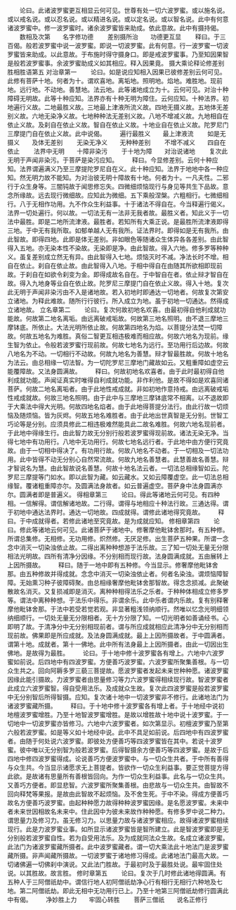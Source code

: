 <!-- { "loadSidebar": true } -->
　　论曰。此诸波罗蜜更互相显云何可见。世尊有处一切六波罗蜜。或以施名说。或以戒名说。或以忍名说。或以精进名说。或以定名说。或以智名说。此中有何意诸波罗蜜中。修一波罗蜜时。诸余波罗蜜皆来助成。依此意故。此中有摄持偈。
　　数相及次第　　名字修功德
　　差别摄所治　　功德更互显
　　释曰。于三百偈。般若波罗蜜中说一波罗蜜。即说一切波罗蜜。此有何意。行一波罗蜜一切波罗蜜皆来助成。以此意故。于布施时得守摄身口。即是戒波罗蜜事。乃至知因果智是般若波罗蜜事。余波罗蜜助成义如其相应。释入因果竟。
摄大乘论释论修差别胜相胜语第五
对治章第一
　　论曰。如是说应知相入因果已彼修差别云何可见。此修有菩萨十地。何者为十。谓欢喜地。离垢地。照明地。焰地。难胜地。现前地。远行地。不动地。善慧地。法云地。此等诸地成立为十。云何可见。对治十种障碍无明故。此等十种应知。法界亦有十种无明为障住。云何应知。十种法界。初地遍行义故。二地最胜义故。三地最上津液所流义故。四地无摄义故。五地体无差别义故。六地无染净义故。七地种种法无差别义故。八地不增减义故。九地相自在依止义故。及刹自在依止义故。智自在依止义故。十地业自在依止义故。陀罗尼门三摩提门自在依止义故。此中说偈。
　　遍行最胜义　　最上津液流
　　如是无摄义　　及体无差别
　　无染无净义　　无种种差别
　　不增不减义　　四自在依止
　　法界中无明　　十障非染污
　　于十地为障　　对治说诸地
　　复次此无明于声闻非染污。于菩萨是染污应知。
　　释曰。今显修差别。云何十种应知。法界谓遍满义乃至三摩提陀罗尼自在义。此十种应知。法界于地地中各一种应知。然无明力故不能知。为对治彼无明十障故有十地。何者为十。一凡夫性。二邪行于众生身等。三闇钝故于闻思修忘失。四微细烦恼现行与身见等共生下品故。意念所缘故。远去现行微细故。应知此为微细。五下乘般涅槃。六粗相行。七微细相行。八于无相作功用。九不作众生利益事。十于诸法不得自在。今当释遍行偈义。法界一切处遍行。何以故。一切法无有一法非无我者故。最胜义者。知此义于一切法中最胜。即是二地所流津液。最胜者。若知所有大乘正说。是最胜所流津液即得三地。于中无有我所取。如郁单越人无有我所。证法界时。即得如是无有我所。由此智故。即得四地。此即是体无差别。非如眼色等随诸众生体异各各差别。由此智得入五地。亦无染本性不染故。无染即是净。由此智故。得入六地。修多罗等种种义。虽复差别成立然无有异。由此智得入七地。烦恼灭时不减。净法长时不增。相自在依止。刹自在依止故。由此智得入八地。于相中得自在由随其所欲相即现前故。于刹自在如欲令刹变为金。即得成故名自在。于中智自在者。依止辩才智自在故。得入九地身等业自在依止故。陀罗尼三摩提门自在依止义故。得入十地。复次此无明于声闻非染污由不入是诸地故。若入初地时即通达一切地者。何故复次第安立诸地。为释此难故。随所行行彼行。所入成立为地。虽于初地一切通达。然得成立诸地故。
立名章第二
　　论曰。复次何故初地名欢喜。由最初得自他利成就功能故。何故第二地名离垢。由远离破戒垢故。何故第三地名照明。由不退三摩地三摩钵底。所依止。大法光明所依止故。何故第四地名为焰。以菩提分法焚一切障故。何故五地名为难胜。真俗二智更互相违极难而相应故。何故六地名为现前。缘生智为依止。令般若波罗蜜行现前故。何故七地名为远行。至功用行后边故。何故八地名为不动。一切相行不动故。何故九地名为善慧。辩才智最胜故。何故十地名为法云。由总相缘一切法智。为一切陀罗尼三摩地门藏故如云。又粗重障如虚空云能覆障故。又法身圆满故。
　　释曰。何故初地名欢喜者。由于此时最初得自他利成就功能。声闻证真实时唯得自利成就功能。非作利他。是故不得如是欢喜同诸菩萨。何故二地名离垢者。由于此地性戒成就。非如初地作意持戒。由远离破戒垢性戒成就故。何故三地名照明。由于此中与三摩地三摩钵底常不相离。以不退故即于大乘法中得大光明。何故四地名焰者。由于此地得菩提分法行。由此行故一切烦恼及随烦恼。皆为灰烬。何故五地名难胜者。由于此地出世真智是无分别。世智工巧论等是分别。应须具修此二相违极难然能具此二故名难胜。何故六地名现前者。于此地中得缘生行。由此智力故无分别行般若波罗蜜得现前故。诸法无染无净。当得七地中有功用行。八地中无功用行。何故七地名远行者。于此地中由方便行究竟故。由于一切相中得决了。有功用行故。何故八地名不动者。于一切相及一切法功用。此中皆得不动无分别心自然常流故。何故九地名善慧者。此慧善故名善慧。辩才智说名为慧。由此智故说名善慧。何故十地名法云者。一切法总相缘智如云。陀罗尼三摩提等门如水。即以此智为藏。如云藏水。又如云障覆虚空。此一切法总相缘智。覆诸粗重障亦尔。及圆满法身故者。如云普遍虚空。菩萨身中法身圆满亦尔。圆满者即是普遍义。
得相章第三
　　论曰。得此等诸地云何可见。有四种相。一信解得。谓信解诸地故。二行得。谓得与地相应十种法行故。三通达得。谓于初地中通达法界时。通达一切地故。四成就得。谓修此诸地得究竟故。
　　释曰。于中成就得者。若修此诸地至究竟故。是为成就应知。
修相章第四
　　论曰。修此等诸地云何可见。此诸菩萨于诸地中。修奢摩他毗钵舍那时。有五种修。所谓总集修。无相修。无功用修。炽然修。无厌足修。出生菩萨五种果。所谓一念念中消灭一切染浊依止故。二得出离种种想游于法乐故。三了知一切处无量无分限相法光明故。四所有清净分因缘。不分别相而现行故。法身圆满成就。五由展转上上因所摄故。
　　释曰。随于一地中即有五种修。今当显示。修奢摩他毗钵舍那。由五种修故并得成就。念念中消灭一切染浊依止者。何者名染浊。谓烦恼障智障。无始熏习种子彼障碍聚。由总相缘奢摩他毗钵舍那智故。得念念损减。此聚破散故名消灭。又复损减即是消灭。离种种相得法乐之乐者。于种种体相成立修多罗等。谓法中离种种想。于法乐中得乐。非谓余乐。此中乐者谓内乐故。复有别释奢摩他毗钵舍那。于法中若受若觉若观。非显著粗浅领纳顺行。然唯以忆念光明细领纳细顺行。一切处无量无分限相者。无十方分限了知。一切光明者如善诵经书。心即明了故。于清净分中无分别相现前者。谓与所应成就相应此清净分中无分别相而现前故。佛果即是所应成就。及法身圆满成就。最上上因所摄故者。于中圆满者。谓第十地。成就者。第十一佛地。此中所有法身最上上因所摄者。由此一切因出生佛地。是故得为最胜。
　　论曰。于十地中修十波罗蜜各有增上。六地中六波罗蜜如前说。后四地中有四波罗蜜。方便善巧波罗蜜。六波罗蜜所聚集善根。与一切众生共之。回向阿耨多罗三藐三菩提故。愿波罗蜜者发起未来世种种愿。诸波罗蜜因缘此能引摄故。力波罗蜜者由思量修习等力六波罗蜜得相续现行故。智波罗蜜者此成立六波罗蜜智。得自受用法乐。及成就众生故。复次此四波罗蜜是般若波罗蜜中无分别智后所得智摄。应知。复次诸十地中一切波罗蜜非不修行。此诸地法门为诸波罗蜜藏所摄。
　　释曰。于十地中修十波罗蜜各有增上者。于十地经中说初地檀波罗蜜增胜。乃至十地智波罗蜜增胜。是故以增胜故十地中说十波罗蜜。于一切地中一切波罗蜜亦皆修习。六地中六波罗蜜者。如次第显示。初檀波罗蜜乃至第六般若波罗蜜。如是等义如十地经中说。此中不具足如前说。后四地中有四波罗蜜者。由随于何处说六波罗蜜。即彼处方便善巧等四波罗蜜皆在其中。若说十波罗蜜。彼中唯以无分别智为般若波罗蜜。后得智摄余方便善巧等四波罗蜜。是故于后四地中修四波罗蜜得成。论说善巧方便波罗蜜中。与一切众生共者。于中所有善得与众生共。今当显示诸愿求无上菩提者。皆欲作一切众生利益事。要正觉菩提方得此欲。是故诸有思量所有善根皆回向。为作一切众生利益事。此名与一切众生共。又善巧方便者。即显悲智。六波罗蜜所聚集善根。由悲故与一切众生共。由智故不回向释梵等果报。是故由此智故不起烦恼。及不舍生死。于中不染。得成方便善巧故名方便善巧波罗蜜。由起种种愿力故得种种波罗蜜因缘。是名愿波罗蜜。未来中者未来世因相故名未来中。住此因中为彼未来故作种种愿。有修多罗中说二种力。谓思量力及修习力。虽无修习力。以思量力故与诸波罗蜜相应。故得诸波罗蜜相续现行。此是力波罗蜜业事。如所显示诸波罗蜜皆是智所建立。此是智波罗蜜即是无分别般若波罗蜜自性。若为自受用法乐。及为成就同法众生故。名成立诸波罗蜜。此法门为诸波罗蜜藏所摄者。此中波罗蜜藏者。谓一切大乘法此十地法门是波罗蜜藏所摄。非声闻藏所摄故。一切波罗蜜于诸地修习得成。此诸地法门最高大故。一切诸佛遍一切佛刹中演说。又此法门胜故。于最初时及于最胜处说。最牢固住处说。以其胜故。故言胜。
修时章第五
　　论曰。复次于几时修此诸地得圆满。有五种人于三阿僧祇劫中。谓信行地人初阿僧祇劫净心行有相行无相行六种地及七地。第二阿僧祇劫。即此无相中无功用行已上。乃至十地第三阿僧祇劫修行圆满此中有偈。
　　净妙胜上力　　牢固心转胜
　　菩萨三僧祇　　说名正修行
